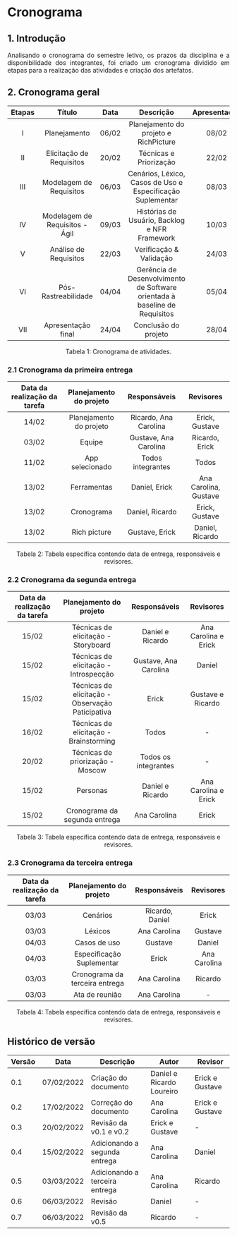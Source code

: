 # Cronograma

## 1. Introdução

<p style="text-align: justify;"> Analisando o cronograma do semestre letivo, os prazos da disciplina e a disponibilidade dos integrantes, foi criado um cronograma dividido em etapas para a realização das atividades e criação dos artefatos.
</p>

## 2. Cronograma geral

<center>

| Etapas | Título       | Data                                           | Descrição        | Apresentação        |
| :----: | :----------: | :--------------------------------------------: | :--------------: | :------------: |
| I    | Planejamento | 06/02 | Planejamento do projeto e RichPicture | 08/02 |
| II   | Elicitação de Requisitos | 20/02 | Técnicas e Priorização | 22/02 |
| III  | Modelagem de Requisitos | 06/03 | Cenários, Léxico, Casos de Uso e Especificação Suplementar | 08/03 |
| IV   | Modelagem de Requisitos - Ágil | 09/03 | Histórias de Usuário, Backlog e NFR Framework | 10/03 |
| V    | Análise de Requisitos | 22/03 | Verificação & Validação | 24/03 |
| VI   | Pós-Rastreabilidade | 04/04 | Gerência de Desenvolvimento de Software orientada à baseline de Requisitos | 05/04 |
| VII  | Apresentação final | 24/04 | Conclusão do projeto | 28/04 |

<figcaption>Tabela 1: Cronograma de atividades.</figcaption>

</center>

### 2.1 Cronograma da primeira entrega

<center>

| Data da realização da tarefa | Planejamento do projeto              | Responsáveis        | Revisores      |
| :----: | :--------------------------------------------: | :--------------: | :------------: |
| 14/02 | Planejamento do projeto | Ricardo, Ana Carolina | Erick, Gustave |
| 03/02 | Equipe | Gustave, Ana Carolina | Ricardo, Erick |
| 11/02 | App selecionado | Todos integrantes | Todos |
| 13/02 | Ferramentas | Daniel, Erick | Ana Carolina, Gustave |
| 13/02 | Cronograma | Daniel, Ricardo | Erick, Gustave |
| 13/02 | Rich picture | Gustave, Erick | Daniel, Ricardo |


<figcaption>Tabela 2: Tabela específica contendo data de entrega, responsáveis e revisores.</figcaption>

</center>


### 2.2 Cronograma da segunda entrega

<center>

| Data da realização da tarefa | Planejamento do projeto              | Responsáveis        | Revisores      |
| :----: | :--------------------------------------------: | :--------------: | :------------: |
| 15/02 | Técnicas de elicitação - Storyboard | Daniel e Ricardo |  Ana Carolina e Erick |
| 15/02 | Técnicas de elicitação - Introspecção | Gustave, Ana Carolina | Daniel |
| 15/02 | Técnicas de elicitação - Observação Paticipativa | Erick | Gustave e Ricardo |
| 16/02 | Técnicas de elicitação - Brainstorming | Todos | - |
| 20/02 | Técnicas de priorização - Moscow | Todos os integrantes | - |
| 15/02 | Personas | Daniel e Ricardo | Ana Carolina e Erick |
| 15/02 | Cronograma da segunda entrega | Ana Carolina | Erick |


<figcaption>Tabela 3: Tabela específica contendo data de entrega, responsáveis e revisores.</figcaption>

</center>

### 2.3 Cronograma da terceira entrega

<center>

| Data da realização da tarefa | Planejamento do projeto              | Responsáveis        | Revisores      |
| :----: | :--------------------------------------------: | :--------------: | :------------: |
| 03/03 | Cenários | Ricardo, Daniel | Erick |
| 03/03 | Léxicos | Ana Carolina | Gustave |
| 04/03 | Casos de uso | Gustave | Daniel |
| 04/03 | Especificação Suplementar | Erick | Ana Carolina |
| 03/03 | Cronograma da terceira entrega | Ana Carolina | Ricardo |
| 03/03 | Ata de reunião | Ana Carolina | - |


<figcaption>Tabela 4: Tabela específica contendo data de entrega, responsáveis e revisores.</figcaption>

</center>


## Histórico de versão

| Versão | Data       | Descrição            | Autor        | Revisor      |
| ------ | ---------- | -------------------- | ------------ | ------------ |
| 0.1    | 07/02/2022 | Criação do documento | Daniel e Ricardo Loureiro | Erick e Gustave |
| 0.2    | 17/02/2022 | Correção do documento | Ana Carolina | Erick e Gustave | 
| 0.3    | 20/02/2022 |  Revisão  da v0.1 e v0.2  | Erick e Gustave | - |
| 0.4    | 15/02/2022 |  Adicionando a segunda entrega  | Ana Carolina | Daniel |
| 0.5    | 03/03/2022 |  Adicionando a terceira entrega  | Ana Carolina | Ricardo |
| 0.6    | 06/03/2022 | Revisão | Daniel  | - |
| 0.7    | 06/03/2022 | Revisão da v0.5| Ricardo  | - |